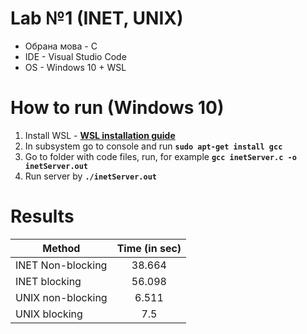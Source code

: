 # Lab №1 (INET, UNIX)

- Обрана мова - C
- IDE - Visual Studio Code
- OS - Windows 10 + WSL

# How to run (Windows 10)
1. Install WSL - **[WSL installation guide](https://docs.microsoft.com/en-us/windows/wsl/install-win10)**
2. In subsystem go to console and run **```sudo apt-get install gcc```**
3. Go to folder with code files, run, for example **```gcc inetServer.c -o inetServer.out```**
4. Run server by **```./inetServer.out```**

# Results

|Method|Time (in sec)|
|------|-------------|
|INET Non-blocking|<center>38.664</center>|
|INET blocking|<center>56.098</center>|
|UNIX non-blocking|<center>6.511</center>|
|UNIX blocking|<center>7.5</center>|


